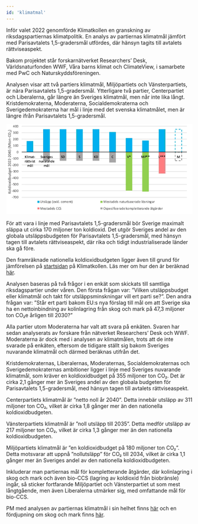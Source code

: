 ```yaml
---
id: 'klimatmal' 
---
```


Inför valet 2022 genomförde Klimatkollen en granskning av riksdagspartiernas klimatpolitik. En analys av partiernas klimatmål jämfört med Parisavtalets 1,5-gradersmål utfördes, där hänsyn tagits till avtalets rättviseaspekt.

Bakom projektet står forskarnätverket Researchers’ Desk, Världsnaturfonden WWF, Våra barns klimat och ClimateView, i samarbete med PwC och Naturskyddsföreningen.

Analysen visar att två partiers klimatmål, Miljöpartiets och Vänsterpartiets, är nära Parisavtalets 1,5-gradersmål. Ytterligare två partier, Centerpartiet och Liberalerna, går längre än Sveriges klimatmål, men når inte lika långt. Kristdemokraterna, Moderaterna, Socialdemokraterna och Sverigedemokraterna har mål i linje med det svenska klimatmålet, men är längre ifrån Parisavtalets 1,5-gradersmål.

![Diagram gällande partiernas utsläppsmål jämfört med Sveriges koldioxidbudget.](/public/blogImages/image1-31.webp)

För att vara i linje med Parisavtalets 1,5-gradersmål bör Sverige maximalt släppa ut cirka 170 miljoner ton koldioxid. Det utgör Sveriges andel av den globala utsläppsbudgeten för Parisavtalets 1,5-gradersmål, med hänsyn tagen till avtalets rättviseaspekt, där rika och tidigt industrialiserade länder ska gå före.

Den framräknade nationella koldioxidbudgeten ligger även till grund för jämförelsen på [startsidan](https://www.klimatkollen.se) på Klimatkollen. Läs mer om hur den är beräknad [här](https://www.cemus.uu.se).

Analysen baseras på två frågor i en enkät som skickats till samtliga riksdagspartier under våren. Den första frågan var: ”Vilken utsläppsbudget eller klimatmål och takt för utsläppsminskningar vill ert parti se?”. Den andra frågan var: ”Står ert parti bakom EU:s nya förslag till mål om att Sverige ska ha en nettoinbindning av kolinlagring från skog och mark på 47,3 miljoner ton CO₂e årligen till 2030?”

Alla partier utom Moderaterna har valt att svara på enkäten. Svaren har sedan analyserats av forskare från nätverket Researchers’ Desk och WWF. Moderaterna är dock med i analysen av klimatmålen, trots att de inte svarade på enkäten, eftersom de tidigare ställt sig bakom Sveriges nuvarande klimatmål och därmed beräknas utifrån det.

Kristdemokraternas, Liberalernas, Moderaternas, Socialdemokraternas och Sverigedemokraternas ambitioner ligger i linje med Sveriges nuvarande klimatmål, som kräver en koldioxidbudget på 355 miljoner ton CO₂. Det är cirka 2,1 gånger mer än Sveriges andel av den globala budgeten för Parisavtalets 1,5-gradersmål, med hänsyn tagen till avtalets rättviseaspekt.

Centerpartiets klimatmål är ”netto noll år 2040”. Detta innebär utsläpp av 311 miljoner ton CO₂, vilket är cirka 1,8 gånger mer än den nationella koldioxidbudgeten.

Vänsterpartiets klimatmål är ”noll utsläpp till 2035”. Detta medför utsläpp av 217 miljoner ton CO₂, vilket är cirka 1,3 gånger mer än den nationella koldioxidbudgeten.

Miljöpartiets klimatmål är ”en koldioxidbudget på 180 miljoner ton CO₂”. Detta motsvarar att uppnå ”nollutsläpp” för CO₂ till 2034, vilket är cirka 1,1 gånger mer än Sveriges andel av den nationella koldioxidbudgeten.

Inkluderar man partiernas mål för kompletterande åtgärder, där kolinlagring i skog och mark och även bio-CCS (lagring av koldioxid från biobränsle) ingår, så sticker fortfarande Miljöpartiet och Vänsterpartiet ut som mest långtgående, men även Liberalerna utmärker sig, med omfattande mål för bio-CCS.

PM med analysen av partiernas klimatmål i sin helhet finns [här](https://www.klimatkollen.se/path/to/analysis-document.pdf) och en fördjupning om skog och mark finns [här](https://www.klimatkollen.se/path/to/forest-and-land-report.pdf).